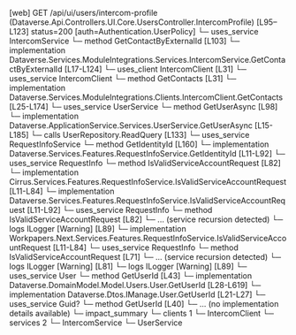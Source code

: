 [web] GET /api/ui/users/intercom-profile  (Dataverse.Api.Controllers.UI.Core.UsersController.IntercomProfile)  [L95–L123] status=200 [auth=Authentication.UserPolicy]
  └─ uses_service IntercomService
    └─ method GetContactByExternalId [L103]
      └─ implementation Dataverse.Services.ModuleIntegrations.Services.IntercomService.GetContactByExternalId [L17-L124]
        └─ uses_client IntercomClient [L31]
        └─ uses_service IntercomClient
          └─ method GetContacts [L31]
            └─ implementation Dataverse.Services.ModuleIntegrations.Clients.IntercomClient.GetContacts [L25-L174]
  └─ uses_service UserService
    └─ method GetUserAsync [L98]
      └─ implementation Dataverse.ApplicationService.Services.UserService.GetUserAsync [L15-L185]
        └─ calls UserRepository.ReadQuery [L133]
        └─ uses_service RequestInfoService
          └─ method GetIdentityId [L160]
            └─ implementation Dataverse.Services.Features.RequestInfoService.GetIdentityId [L11-L92]
              └─ uses_service RequestInfo
                └─ method IsValidServiceAccountRequest [L82]
                  └─ implementation Cirrus.Services.Features.RequestInfoService.IsValidServiceAccountRequest [L11-L84]
                  └─ implementation Dataverse.Services.Features.RequestInfoService.IsValidServiceAccountRequest [L11-L92]
                    └─ uses_service RequestInfo
                      └─ method IsValidServiceAccountRequest [L82]
                        └─ ... (service recursion detected)
                    └─ logs ILogger<IRequestInfoService> [Warning] [L89]
                  └─ implementation Workpapers.Next.Services.Features.RequestInfoService.IsValidServiceAccountRequest [L11-L84]
                    └─ uses_service RequestInfo
                      └─ method IsValidServiceAccountRequest [L71]
                        └─ ... (service recursion detected)
                    └─ logs ILogger<IRequestInfoService> [Warning] [L81]
              └─ logs ILogger<IRequestInfoService> [Warning] [L89]
        └─ uses_service User
          └─ method GetUserId [L43]
            └─ implementation Dataverse.DomainModel.Model.Users.User.GetUserId [L28-L619]
            └─ implementation Dataverse.Dtos.IManage.User.GetUserId [L21-L27]
        └─ uses_service Guid?
          └─ method GetUserId [L40]
            └─ ... (no implementation details available)
  └─ impact_summary
    └─ clients 1
      └─ IntercomClient
    └─ services 2
      └─ IntercomService
      └─ UserService


